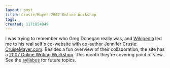 ```yaml
---
layout: post
title: Crusie/Mayer 2007 Online Workshop
tags: 
created: 1171854049
---
```

I was trying to remember who Greg Donegan really was, and [Wikipedia](http://en.wikipedia.org/wiki/Bob_Mayer) led me to his real self's co-website with co-author Jennifer Crusie:  [CruiseMayer.com](http://www.crusiemayer.com/).  Besides a fun overview of their collaboration, the site has a [2007 Online Writing Workshop](http://www.crusiemayer.com/workshop/).  This month they're covering point of view.  See the [syllabus](http://www.crusiemayer.com/workshop/syllabus) for future topics.
